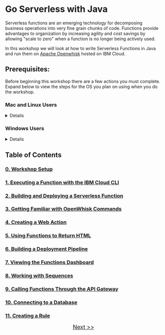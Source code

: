 # Go Serverless with Java

Serverless functions are an emerging technology for decomposing business operations into very fine grain chunks of code. Functions provide advantages to organization by increasing agility and cost savings by allowing "scale to zero" when a function is no longer being actively used.

In this workshop we will look at how to write Serverless Functions in Java and run them on [Apache Openwhisk](https://openwhisk.apache.org/) hosted on IBM Cloud.

## Prerequisites:

Before beginning this workshop there are a few actions you must complete. Expand below to view the steps for the OS you plan on using when you do the workshop.

<summary><h3>Mac and Linux Users</h3></summary>
<details>

1. [Java 8+](https://adoptopenjdk.net/)
2. [IBM Cloud CLI](https://github.com/IBM-Cloud/ibm-cloud-cli-release/releases/)
3. Install the IBM Cloud Functions Plugin by running this command in your terminal window:

	```
	ibmcloud plugin install cloud-functions
	```
4. <a href="https://ibm.biz/Bdz9G9" target="_blank">Create an IBM Cloud Account</a>

</details>

<summary><h3>Windows Users</h3></summary>
<details>

1. [Java 8+](https://adoptopenjdk.net/)
2. [IBM Cloud CLI](https://github.com/IBM-Cloud/ibm-cloud-cli-release/releases/)
3. Install the IBM Cloud Functions Plugin by running this command in your terminal window:

	```
	ibmcloud plugin install cloud-functions
	```
4. <a href="https://ibm.biz/Bdz9G9" target="_blank">Create an IBM Cloud Account</a>
5. [Install Cygwin](https://www.cygwin.com/)
	6. While installing include **curl**, **vim**, and **git** as options

<h3>Using the Command Line</h3>

It is HIGHLY encouraged to use Cygwin to complete this workshop. Cygwin translates to the same pathing as the commands shown in this guide (*nix pathing) and also has the command line tools this workshop will use.

<h3>Using the Maven Wrapper</h3>

In the guide when the maven warpper is used `./mvnw` substitute with `./mvnw.cmd`.

</details>

## Table of Contents

### [0. Workshop Setup](SETUP.md)

### [1. Executing a Function with the IBM Cloud CLI](STEP1.md)

### [2. Building and Deploying a Serverless Function](STEP2.md)

### [3. Getting Familiar with OpenWhisk Commands](STEP3.md)

### [4. Creating a Web Action](STEP4.md)

### [5. Using Functions to Return HTML](STEP5.md)

### [6. Building a Deployment Pipeline](STEP6.md)

### [7. Viewing the Functions Dashboard](STEP7.md)

### [8. Working with Sequences](STEP8.md)

### [9. Calling Functions Through the API Gateway](STEP9.md)

### [10. Connecting to a Database](STEP10.md)

### [11. Creating a Rule](STEP11.md)

<p  align="center">
	<font size="4">
 		<a href="SETUP.md">Next >></a></td>
 </font>
</p>


